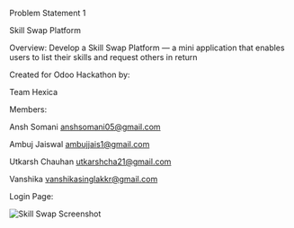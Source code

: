 Problem Statement 1

Skill Swap Platform

Overview:
Develop a Skill Swap Platform — a mini application that enables users to list their skills and
request others in return

Created for Odoo Hackathon by:

Team Hexica

Members:

Ansh Somani        anshsomani05@gmail.com

Ambuj Jaiswal      ambujjais1@gmail.com

Utkarsh Chauhan    utkarshcha21@gmail.com

Vanshika           vanshikasinglakkr@gmail.com


Login Page:

![Skill Swap Screenshot]([https://user-images.githubusercontent.com/...](https://github.com/AnshSomani/Skill_Swap/blob/main/images/Screenshot%20(11).png))
